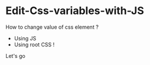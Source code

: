 # Edit-Css-variables-with-JS

How to change value of css element ? 

- Using JS 
- Using root CSS !

Let's go
